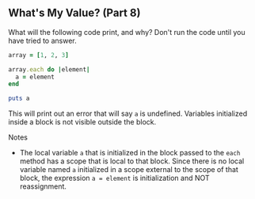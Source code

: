 ## What's My Value? (Part 8)
What will the following code print, and why? Don't run the code until you have tried to answer.

```ruby
array = [1, 2, 3]

array.each do |element|
  a = element
end

puts a
```

This will print out an error that will say `a` is undefined. Variables initialized inside a block is not visible outside the block.

Notes
- The local variable `a` that is initialized in the block passed to the `each` method has a scope that is local to that block. Since there is no local variable named `a` initialized in a scope external to the scope of that block, the expression `a = element` is initialization and NOT reassignment.
